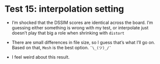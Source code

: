 # Test 15: interpolation setting

* I’m shocked that the DSSIM scores are identical across the board. I’m guessing either something is wrong with my test, or interpolate just doesn’t play that big a role when shrinking with `distort`

* There are small differences in file size, so I guess that’s what I’ll go on. Based on that, `Mesh` is the best option. `¯\_(ツ)_/¯`

* I feel weird about this result.